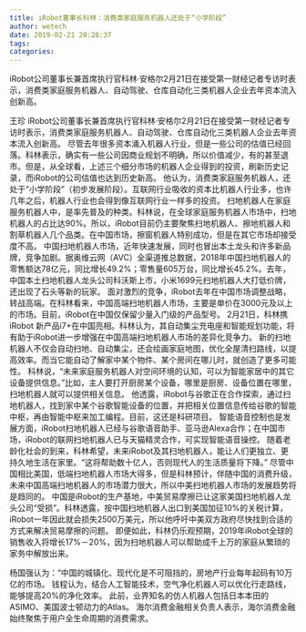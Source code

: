 ```yaml
---
title: iRobot董事长科林：消费类家庭服务机器人还处于“小学阶段”
author: wetech
date: 2019-02-21 20:28:37
tags: 
categories: 
---
```

iRobot公司董事长兼首席执行官科林·安格尔2月21日在接受第一财经记者专访时表示，消费类家庭服务机器人、自动驾驶、仓库自动化三类机器人企业去年资本流入创新高。
<!-- more -->
王珍
iRobot公司董事长兼首席执行官科林·安格尔2月21日在接受第一财经记者专访时表示，消费类家庭服务机器人、自动驾驶、仓库自动化三类机器人企业去年资本流入创新高。
尽管去年很多资本涌入机器人行业，但是一些公司的估值已经回落。科林表示，确实有一些公司因商业规划不明确，所以价值减少，有的甚至退市。但是，从全球看，上述三个细分市场的机器人企业得到的投资，刷新历史记录，而iRobot的公司估值也达到历史新高。
他认为，消费类家庭服务机器人，还处于“小学阶段”（初步发展阶段）。互联网行业吸收的资本比机器人行业多，也许几年之后，机器人行业也会得到像互联网行业一样多的投资。
扫地机器人在家庭服务机器人中，是率先普及的种类。科林说，在全球家庭服务机器人市场中，扫地机器人的占比达90%。所以，iRobot目前仍主要聚焦扫地机器人、擦地机器人和割草机器人几个品类。在中国市场，擦窗机器人特别成功，但是在其它市场却接受度不高。
中国扫地机器人市场，近年快速发展，同时也冒出本土龙头和许多新品牌，竞争加剧。据奥维云网（AVC）全渠道推总数据，2018年中国扫地机器人的零售额达78亿元，同比增长49.2%；零售量605万台，同比增长45.2%。去年，中国本土扫地机器人龙头公司科沃斯上市，小米1699元扫地机器人大打低价牌，还出现了石头等新的玩家。
面对激烈的竞争，iRobot去年在中国市场调整战略，转战高端。在科林看来，中国高端扫地机器人市场，主要是单价在3000元及以上的市场。目前，iRobot在中国仅保留少量入门级的产品型号。
2月21日，科林携iRobot 新产品i7+在中国亮相。科林认为，其自动集尘充电座和智能规划功能，将有助于iRobot进一步增强在中国高端扫地机器人市场的差异化竞争力。
新的扫地机器人不仅会自动扫地、自动集尘，还会绘画家庭地图，优化全屋清扫路线，以提高效率。而当它能自动了解家中某个物件、某个房间在哪儿时，就创造了更多可能性。
科林说，“未来家庭服务机器人对空间环境的认知，可以为智能家居中的其它设备提供信息。”比如，主人要打开厨房某个设备，哪里是厨房、设备位置在哪里，扫地机器人就可以提供相关信息。
他透露，iRobot与谷歌正在合作探索，通过扫地机器人，找到家中某个谷歌智能设备的位置，并把相关位置信息传给谷歌的智能中枢，再由智能中枢来加工编程。目前，这还是科研项目。
智能语音控制也是发展方面，iRobot扫地机器人已经与谷歌语音助手、亚马逊Alexa合作；在中国市场，iRobot的联网扫地机器人已与天猫精灵合作，可实现智能语音操控。
随着老龄化社会的到来，科林希望，未来iRobot及其扫地机器人，能让人们更独立、更持久地生活在家里。“这将帮助数十亿人，否则现代人的生活质量将下降。”
尽管中国相比美国，低端扫地机器人市场大得多，但是科林预计，伴随中国的消费升级，未来中国高端扫地机器人的市场潜力很大，所以中美扫地机器人市场的发展趋势将是趋同的。
中国是iRobot的生产基地，中美贸易摩擦已让这家美国扫地机器人龙头公司“受损”。科林透露，按中国扫地机器人出口到美国加征10%的关税计算，iRobot一年因此就会损失2500万美元，所以他呼吁中美双方政府尽快找到合适的方式来解决贸易摩擦的问题。
即便如此，科林仍乐观预期，2019年iRobot全球的销售收入将增长17%－20%，因为扫地机器人可以帮助成千上万的家庭从繁琐的家务中解放出来。
 
 
杨国强认为：“中国的城镇化、现代化是不可阻挡的，房地产行业每年起码有10万亿的市场。
钱程认为，结合人工智能技术，空气净化机器人可以优化行走路线，能够提高20%的净化效率。
此前，业界知名的仿人机器人包括日本本田的ASIMO、美国波士顿动力的Atlas。
海尔消费金融相关负责人表示，海尔消费金融始终聚焦于用户全生命周期的消费需求。
